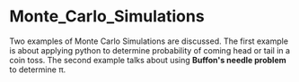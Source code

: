 # Monte_Carlo_Simulations
Two examples of Monte Carlo Simulations are discussed.
The first example is about  applying python to determine probability of coming head or tail in a coin toss. The second example talks about using **Buffon's needle problem** to determine π. 
